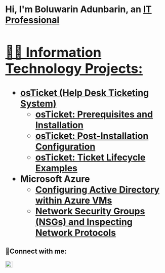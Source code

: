 <h1>Hi, I'm Boluwarin Adunbarin, an <a href="https://linkedin.com/in/boluwarin-adunbarin-505850219/">IT Professional

<h2>👨‍💻 Information Technology Projects:</h2>

- <b>osTicket (Help Desk Ticketing System)</b>
  - [osTicket: Prerequisites and Installation](https://github.com/boluadunbarin/osticket-prereqs3)
  - [osTicket: Post-Installation Configuration](https://github.com/boluadunbarin/post-install-config)
  - [osTicket: Ticket Lifecycle Examples](https://github.com/boluadunbarin/ticket-lifecycle)
- <b>Microsoft Azure</b>
  - [Configuring Active Directory within Azure VMs](https://github.com/boluadunbarin/configure-ad)
  - [Network Security Groups (NSGs) and Inspecting Network Protocols](https://github.com/boluadunbarin/azure-network-protocols)

<h2>🤳Connect with me:</h2>

[<img align="left" alt="Bolu | LinkedIn" width="22px" src="https://cdn.jsdelivr.net/npm/simple-icons@v3/icons/linkedin.svg" />][linkedin]



[linkedin]: https://linkedin.com/in/boluwarin-adunbarin-505850219/
